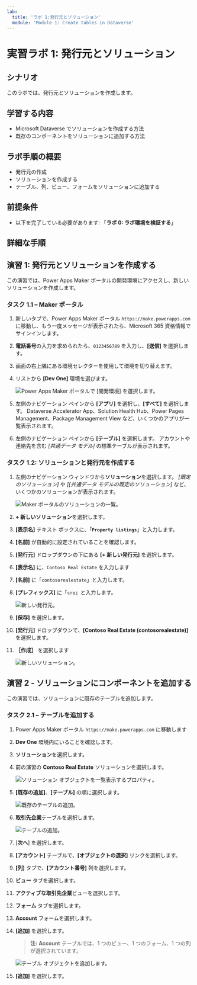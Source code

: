 ```yaml
---
lab:
  title: 'ラボ 1:発行元とソリューション'
  module: 'Module 1: Create tables in Dataverse'
---
```


# 実習ラボ 1: 発行元とソリューション

## シナリオ

このラボでは、発行元とソリューションを作成します。

## 学習する内容

- Microsoft Dataverse でソリューションを作成する方法
- 既存のコンポーネントをソリューションに追加する方法

## ラボ手順の概要

- 発行元の作成
-  ソリューションを作成する
- テーブル、列、ビュー、フォームをソリューションに追加する
  
## 前提条件

- 以下を完了している必要があります: 「**ラボ 0: ラボ環境を検証する**」

## 詳細な手順

## 演習 1: 発行元とソリューションを作成する

この演習では、Power Apps Maker ポータルの開発環境にアクセスし、新しいソリューションを作成します。

### タスク 1.1 – Maker ポータル

1. 新しいタブで、Power Apps Maker ポータル `https://make.powerapps.com` に移動し、もう一度メッセージが表示されたら、Microsoft 365 資格情報でサインインします。

1. **電話番号**の入力を求められたら、`0123456789` を入力し、**[送信]** を選択します。

1. 画面の右上隅にある環境セレクターを使用して環境を切り替えます。

1. リストから **[Dev One]** 環境を選びます。

    ![Power Apps Maker ポータルで [開発環境] を選択します。](../media/select-dev-one-environment.png)

1. 左側のナビゲーション ペインから **[アプリ]** を選択し、**[すべて]** を選択します。 Dataverse Accelerator App、Solution Health Hub、Power Pages Management、Package Management View など、いくつかのアプリが一覧表示されます。

1. 左側のナビゲーション ペインから **[テーブル]** を選択します。 アカウントや連絡先を含む *[共通データ モデル]* の標準テーブルが表示されます。

### タスク 1.2: ソリューションと発行元を作成する

1. 左側のナビゲーション ウィンドウから**ソリューション**を選択します。 *[既定のソリューション]* や *[[共通データ モデルの既定のソリューション]* など、いくつかのソリューションが表示されます。

    ![Maker ポータルのソリューションの一覧。](../media/solutions-list.png)

1. **+ 新しいソリューション**を選択します。

1. **[表示名]** テキスト ボックスに、「**`Property listings`**」と入力します。

1. **[名前]** が自動的に設定されていることを確認します。

1. **[発行元]** ドロップダウンの下にある **[+ 新しい発行元]** を選択します。

1. **[表示名]** に、`Contoso Real Estate` を入力します

1. **[名前]** に「`contosorealestate`」と入力します。

1. **[プレフィックス]** に「`cre`」と入力します。

    ![新しい発行元。](../media/new-publisher.png)

1. **[保存]** を選択します。

1. **[発行元]** ドロップダウンで、**[Contoso Real Estate (contosorealestate)]** を選択します。

1. **［作成］** を選択します

    ![新しいソリューション。](../media/new-solution.png)

## 演習 2 - ソリューションにコンポーネントを追加する

この演習では、ソリューションに既存のテーブルを追加します。

### タスク 2.1 – テーブルを追加する

1. Power Apps Maker ポータル `https://make.powerapps.com` に移動します

1. **Dev One** 環境内にいることを確認します。

1. **ソリューション**を選択します。

1. 前の演習の **Contoso Real Estate** ソリューションを選択します。

    ![ソリューション オブジェクトを一覧表示するプロパティ。](../media/solution-objects.png)

1. **[既存の追加]**、**[テーブル]** の順に選択します。

    ![既存のテーブルの追加。](../media/add-existing.png)

1. **取引先企業**テーブルを選択します。

    ![テーブルの追加。](../media/add-tables.png)

1. [**次へ**] を選択します。

1. **[アカウント]** テーブルで、**[オブジェクトの選択]** リンクを選択します。

1. **[列]** タブで、**[アカウント番号]** 列を選択します。

1. **ビュー** タブを選択します。

1. **アクティブな取引先企業**ビューを選択します。

1. **フォーム** タブを選択します。

1. **Account** フォームを選択します。

1. **[追加]** を選択します。

    > **注:**  **Account** テーブルでは、1 つのビュー、1 つのフォーム、1 つの列が選択されています。

    ![テーブル オブジェクトを追加します。](../media/add-objects.png)

1. **[追加]** を選択します。

